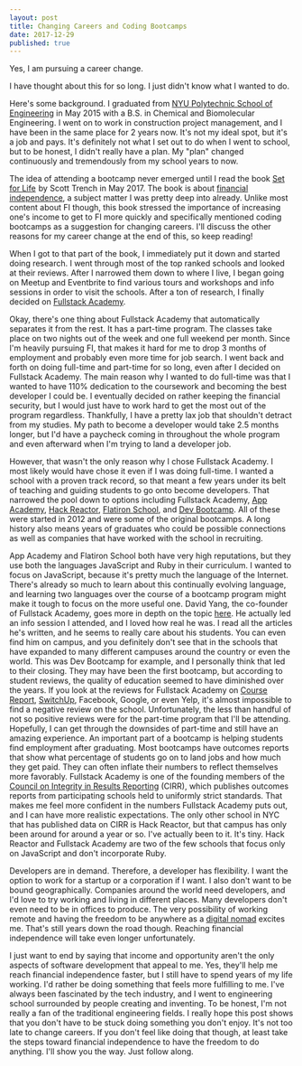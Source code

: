 ```yaml
---
layout: post
title: Changing Careers and Coding Bootcamps
date: 2017-12-29
published: true
---
```

Yes, I am pursuing a career change.

I have thought about this for so long. I just didn't know what I wanted to do.

Here's some background. I graduated from [NYU Polytechnic School of Engineering](http://engineering.nyu.edu/) in May 2015 with a B.S. in Chemical and Biomolecular Engineering. I went on to work in construction project management, and I have been in the same place for 2 years now. It's not my ideal spot, but it's a job and pays. It's definitely not what I set out to do when I went to school, but to be honest, I didn't really have a plan. My "plan" changed continuously and tremendously from my school years to now.

The idea of attending a bootcamp never emerged until I read the book <a target="_blank" href="https://www.amazon.com/gp/product/0997584718/ref=as_li_tl?ie=UTF8&camp=1789&creative=9325&creativeASIN=0997584718&linkCode=as2&tag=marcopchen-20&linkId=b16d83567afbfd75b7d60f33f4bc3995">Set for Life</a><img src="//ir-na.amazon-adsystem.com/e/ir?t=marcopchen-20&l=am2&o=1&a=0997584718" width="1" height="1" border="0" alt="" style="border:none !important; margin:0px !important;" /> by Scott Trench in May 2017. The book is about [financial independence](https://en.wikipedia.org/wiki/Financial_independence), a subject matter I was pretty deep into already. Unlike most content about FI though, this book stressed the importance of increasing one's income to get to FI more quickly and specifically mentioned coding bootcamps as a suggestion for changing careers. I'll discuss the other reasons for my career change at the end of this, so keep reading!

When I got to that part of the book, I immediately put it down and started doing research. I went through most of the top ranked schools and looked at their reviews. After I narrowed them down to where I live, I began going on Meetup and Eventbrite to find various tours and workshops and info sessions in order to visit the schools. After a ton of research, I finally decided on [Fullstack Academy](https://www.fullstackacademy.com/).

Okay, there's one thing about Fullstack Academy that automatically separates it from the rest. It has a part-time program. The classes take place on two nights out of the week and one full weekend per month. Since I'm heavily pursuing FI, that makes it hard for me to drop 3 months of employment and probably even more time for job search. I went back and forth on doing full-time and part-time for so long, even after I decided on Fullstack Academy. The main reason why I wanted to do full-time was that I wanted to have 110% dedication to the coursework and becoming the best developer I could be. I eventually decided on rather keeping the financial security, but I would just have to work hard to get the most out of the program regardless. Thankfully, I have a pretty lax job that shouldn't detract from my studies. My path to become a developer would take 2.5 months longer, but I'd have a paycheck coming in throughout the whole program and even afterward when I'm trying to land a developer job.

However, that wasn't the only reason why I chose Fullstack Academy. I most likely would have chose it even if I was doing full-time. I wanted a school with a proven track record, so that meant a few years under its belt of teaching and guiding students to go onto become developers. That narrowed the pool down to options including Fullstack Academy, [App Academy](https://www.appacademy.io/), [Hack Reactor](https://www.hackreactor.com/), [Flatiron School](https://flatironschool.com/), and [Dev Bootcamp](https://devbootcamp.com/). All of these were started in 2012 and were some of the original bootcamps. A long history also means years of graduates who could be possible connections as well as companies that have worked with the school in recruiting.

App Academy and Flatiron School both have very high reputations, but they use both the languages JavaScript and Ruby in their curriculum. I wanted to focus on JavaScript, because it's pretty much the language of the Internet. There's already so much to learn about this continually evolving language, and learning two languages over the course of a bootcamp program might make it tough to focus on the more useful one. David Yang, the co-founder of Fullstack Academy, goes more in depth on the topic [here](https://www.fullstackacademy.com/blog/is-the-programming-language-taught-at-a-coding-bootcamp-important). He actually led an info session I attended, and I loved how real he was. I read all the articles he's written, and he seems to really care about his students. You can even find him on campus, and you definitely don't see that in the schools that have expanded to many different campuses around the country or even the world. This was Dev Bootcamp for example, and I personally think that led to their closing. They may have been the first bootcamp, but according to student reviews, the quality of education seemed to have diminished over the years. If you look at the reviews for Fullstack Academy on [Course Report](https://www.coursereport.com/), [SwitchUp](https://www.switchup.org/), Facebook, Google, or even Yelp, it's almost impossible to find a negative review on the school. Unfortunately, the less than handful of not so positive reviews were for the part-time program that I'll be attending. Hopefully, I can get through the downsides of part-time and still have an amazing experience. An important part of a bootcamp is helping students find employment after graduating. Most bootcamps have outcomes reports that show what percentage of students go on to land jobs and how much they get paid. They can often inflate their numbers to reflect themselves more favorably. Fullstack Academy is one of the founding members of the [Council on Integrity in Results Reporting](https://cirr.org/) (CIRR), which publishes outcomes reports from participating schools held to uniformly strict standards. That makes me feel more confident in the numbers Fullstack Academy puts out, and I can have more realistic expectations. The only other school in NYC that has published data on CIRR is Hack Reactor, but that campus has only been around for around a year or so. I've actually been to it. It's tiny. Hack Reactor and Fullstack Academy are two of the few schools that focus only on JavaScript and don't incorporate Ruby.

Developers are in demand. Therefore, a developer has flexibility. I want the option to work for a startup or a corporation if I want. I also don't want to be bound geographically. Companies around the world need developers, and I'd love to try working and living in different places. Many developers don't even need to be in offices to produce. The very possibility of working remote and having the freedom to be anywhere as a [digital nomad](https://en.wikipedia.org/wiki/Digital_nomad) excites me. That's still years down the road though. Reaching financial independence will take even longer unfortunately.

I just want to end by saying that income and opportunity aren't the only aspects of software development that appeal to me. Yes, they'll help me reach financial independence faster, but I still have to spend years of my life working. I'd rather be doing something that feels more fulfilling to me. I've always been fascinated by the tech industry, and I went to engineering school surrounded by people creating and inventing. To be honest, I'm not really a fan of the traditional engineering fields. I really hope this post shows that you don't have to be stuck doing something you don't enjoy. It's not too late to change careers. If you don't feel like doing that though, at least take the steps toward financial independence to have the freedom to do anything. I'll show you the way. Just follow along.
